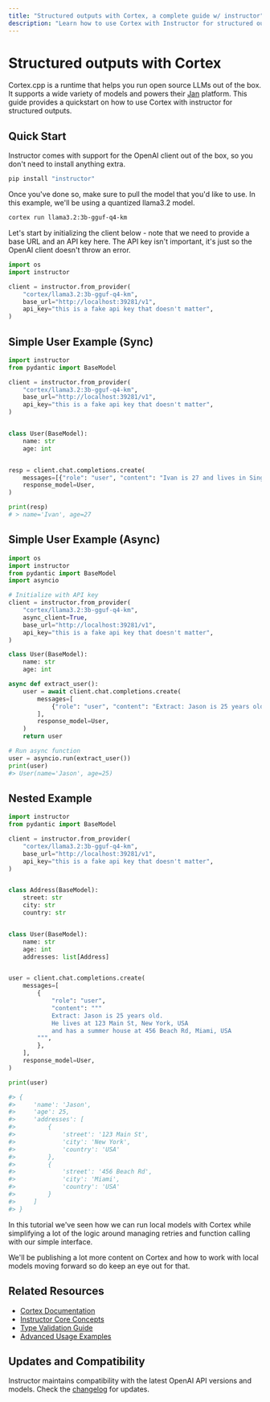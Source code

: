 ```yaml
---
title: "Structured outputs with Cortex, a complete guide w/ instructor"
description: "Learn how to use Cortex with Instructor for structured outputs. Complete guide with examples and best practices."
---
```


# Structured outputs with Cortex

Cortex.cpp is a runtime that helps you run open source LLMs out of the box. It supports a wide variety of models and powers their [Jan](https://jan.ai) platform. This guide provides a quickstart on how to use Cortex with instructor for structured outputs.

## Quick Start

Instructor comes with support for the OpenAI client out of the box, so you don't need to install anything extra.

```bash
pip install "instructor"
```

Once you've done so, make sure to pull the model that you'd like to use. In this example, we'll be using a quantized llama3.2 model.

```bash
cortex run llama3.2:3b-gguf-q4-km
```

Let's start by initializing the client below - note that we need to provide a base URL and an API key here. The API key isn't important, it's just so the OpenAI client doesn't throw an error.

```python
import os
import instructor

client = instructor.from_provider(
    "cortex/llama3.2:3b-gguf-q4-km",
    base_url="http://localhost:39281/v1",
    api_key="this is a fake api key that doesn't matter",
)
```

## Simple User Example (Sync)

```python
import instructor
from pydantic import BaseModel

client = instructor.from_provider(
    "cortex/llama3.2:3b-gguf-q4-km",
    base_url="http://localhost:39281/v1",
    api_key="this is a fake api key that doesn't matter",
)


class User(BaseModel):
    name: str
    age: int


resp = client.chat.completions.create(
    messages=[{"role": "user", "content": "Ivan is 27 and lives in Singapore"}],
    response_model=User,
)

print(resp)
# > name='Ivan', age=27
```

## Simple User Example (Async)

```python
import os
import instructor
from pydantic import BaseModel
import asyncio

# Initialize with API key
client = instructor.from_provider(
    "cortex/llama3.2:3b-gguf-q4-km",
    async_client=True,
    base_url="http://localhost:39281/v1",
    api_key="this is a fake api key that doesn't matter",
)

class User(BaseModel):
    name: str
    age: int

async def extract_user():
    user = await client.chat.completions.create(
        messages=[
            {"role": "user", "content": "Extract: Jason is 25 years old"},
        ],
        response_model=User,
    )
    return user

# Run async function
user = asyncio.run(extract_user())
print(user)
#> User(name='Jason', age=25)
```

## Nested Example

```python
import instructor
from pydantic import BaseModel

client = instructor.from_provider(
    "cortex/llama3.2:3b-gguf-q4-km",
    base_url="http://localhost:39281/v1",
    api_key="this is a fake api key that doesn't matter",
)


class Address(BaseModel):
    street: str
    city: str
    country: str


class User(BaseModel):
    name: str
    age: int
    addresses: list[Address]


user = client.chat.completions.create(
    messages=[
        {
            "role": "user",
            "content": """
            Extract: Jason is 25 years old.
            He lives at 123 Main St, New York, USA
            and has a summer house at 456 Beach Rd, Miami, USA
        """,
        },
    ],
    response_model=User,
)

print(user)

#> {
#>     'name': 'Jason',
#>     'age': 25,
#>     'addresses': [
#>         {
#>             'street': '123 Main St',
#>             'city': 'New York',
#>             'country': 'USA'
#>         },
#>         {
#>             'street': '456 Beach Rd',
#>             'city': 'Miami',
#>             'country': 'USA'
#>         }
#>     ]
#> }
```

In this tutorial we've seen how we can run local models with Cortex while simplifying a lot of the logic around managing retries and function calling with our simple interface.

We'll be publishing a lot more content on Cortex and how to work with local models moving forward so do keep an eye out for that.

## Related Resources

- [Cortex Documentation](https://cortex.so/docs/)
- [Instructor Core Concepts](../concepts/index.md)
- [Type Validation Guide](../concepts/validation.md)
- [Advanced Usage Examples](../examples/index.md)

## Updates and Compatibility

Instructor maintains compatibility with the latest OpenAI API versions and models. Check the [changelog](https://github.com/jxnl/instructor/blob/main/CHANGELOG.md) for updates.
